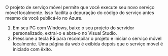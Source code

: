 

O projeto de serviço móvel permite que você execute seu novo serviço móvel localmente. Isso facilita a depuração do código do serviço antes mesmo de você publicá-lo no Azure.

1. Em seu PC com Windows, baixe o seu projeto do servidor personalizado, extrai-o e abra-o no Visual Studio.
2. Pressione a tecla **F5** para recompilar o projeto e iniciar o serviço móvel localmente. Uma página da web é exibida depois que o serviço móvel é iniciado com êxito.

<!---HONumber=Nov15_HO3-->